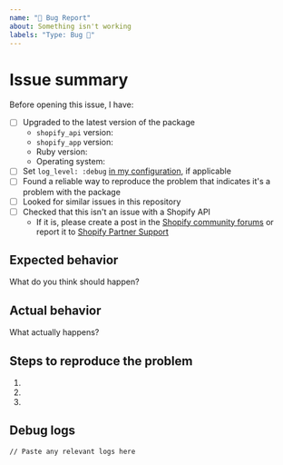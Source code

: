 ```yaml
---
name: "🐛 Bug Report"
about: Something isn't working
labels: "Type: Bug 🐛"
---
```


# Issue summary

Before opening this issue, I have:

- [ ] Upgraded to the latest version of the package
  - `shopify_api` version:
  - `shopify_app` version:
  - Ruby version:
  - Operating system:
- [ ] Set `log_level: :debug` [in my configuration](https://github.com/Shopify/shopify-api-ruby#setup-shopify-context), if applicable
- [ ] Found a reliable way to reproduce the problem that indicates it's a problem with the package
- [ ] Looked for similar issues in this repository
- [ ] Checked that this isn't an issue with a Shopify API
  - If it is, please create a post in the [Shopify community forums](https://community.shopify.com/c/partners-and-developers/ct-p/appdev) or report it to [Shopify Partner Support](https://help.shopify.com/en/support/partners/org-select)

<!--
Write a short description of the issue here.

We can only fix issues for which there is a clear reproduction scenario.
The more context you can provide, the easier it becomes for us to investigate and fix the issue.
-->

## Expected behavior

What do you think should happen?

## Actual behavior

What actually happens?

## Steps to reproduce the problem

1.
1.
1.

## Debug logs

```
// Paste any relevant logs here
```
